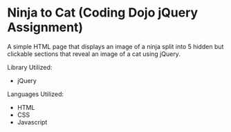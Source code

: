 # Ninja to Cat (Coding Dojo jQuery Assignment)

A simple HTML page that displays an image of a ninja split into 5 hidden but clickable sections that reveal an image of a cat using jQuery.

Library Utilized:
<ul>
  <li>jQuery</li>
</ul>

Languages Utilized:
<ul>
  <li>HTML</li>
  <li>CSS</li>
  <li>Javascript</li>
</ul>
